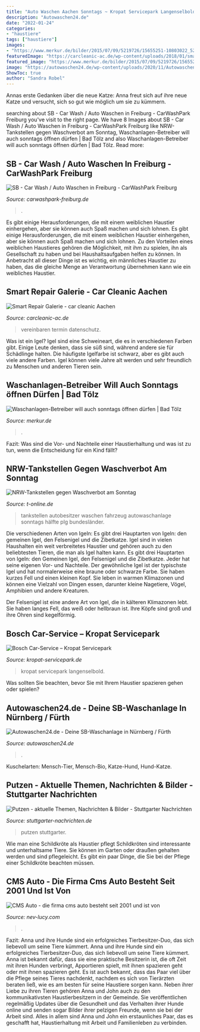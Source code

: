 ```yaml
---
title: "Auto Waschen Aachen Sonntags ~ Kropat Servicepark Langenselbold"
description: "Autowaschen24.de"
date: "2022-01-24"
categories:
- "haustiere"
tags: ["haustiere"]
images:
- "https://www.merkur.de/bilder/2015/07/09/5219726/15655251-10803022_520-2L6b.jpg"
featuredImage: "https://carcleanic-ac.de/wp-content/uploads/2018/01/smart-repair-9.jpg"
featured_image: "https://www.merkur.de/bilder/2015/07/09/5219726/15655251-10803022_520-2L6b.jpg"
image: "https://autowaschen24.de/wp-content/uploads/2020/11/Autowaschen24-Zirndorf-Waschbox-Waschanlage-Front.jpeg"
ShowToc: true
author: "Sandra Robel"
---
```



Annas erste Gedanken über die neue Katze: Anna freut sich auf ihre neue Katze und versucht, sich so gut wie möglich um sie zu kümmern.

	

		
searching about SB - Car Wash / Auto Waschen in Freiburg - CarWashPark Freiburg you've visit to the right page. We have 8 Images about SB - Car Wash / Auto Waschen in Freiburg - CarWashPark Freiburg like NRW-Tankstellen gegen Waschverbot am Sonntag, Waschanlagen-Betreiber will auch sonntags öffnen dürfen | Bad Tölz and also Waschanlagen-Betreiber will auch sonntags öffnen dürfen | Bad Tölz. Read more:
		
    
## SB - Car Wash / Auto Waschen In Freiburg - CarWashPark Freiburg

<img loading=lazy src="https://carwashpark-freiburg.de/files/slider/max=1000/slider-29.jpeg" onerror="this.onerror=null;this.src='https://tse4.mm.bing.net/th?id=OIP.yfTvg5A2MAbsuNK6cRpYbwHaDe&amp;pid=15.1';" alt="SB - Car Wash / Auto Waschen in Freiburg - CarWashPark Freiburg">

_Source: carwashpark-freiburg.de_

>. 

	

Es gibt einige Herausforderungen, die mit einem weiblichen Haustier einhergehen, aber sie können auch Spaß machen und sich lohnen.
Es gibt einige Herausforderungen, die mit einem weiblichen Haustier einhergehen, aber sie können auch Spaß machen und sich lohnen. Zu den Vorteilen eines weiblichen Haustieres gehören die Möglichkeit, mit ihm zu spielen, ihn als Gesellschaft zu haben und bei Haushaltsaufgaben helfen zu können. In Anbetracht all dieser Dinge ist es wichtig, ein männliches Haustier zu haben, das die gleiche Menge an Verantwortung übernehmen kann wie ein weibliches Haustier.

    
## Smart Repair Galerie - Car Cleanic Aachen

<img loading=lazy src="https://carcleanic-ac.de/wp-content/uploads/2018/01/smart-repair-9.jpg" onerror="this.onerror=null;this.src='https://tse1.mm.bing.net/th?id=OIP.zaflyBJ2w5FHhCpdyRa0jwHaJ4&amp;pid=15.1';" alt="Smart Repair Galerie - car cleanic Aachen">

_Source: carcleanic-ac.de_

>vereinbaren termin datenschutz. 

	

Was ist ein Igel?
Igel sind eine Schweineart, die es in verschiedenen Farben gibt. Einige Leute denken, dass sie süß sind, während andere sie für Schädlinge halten. Die häufigste Igelfarbe ist schwarz, aber es gibt auch viele andere Farben. Igel können viele Jahre alt werden und sehr freundlich zu Menschen und anderen Tieren sein.

    
## Waschanlagen-Betreiber Will Auch Sonntags öffnen Dürfen | Bad Tölz

<img loading=lazy src="https://www.merkur.de/bilder/2015/07/09/5219726/15655251-10803022_520-2L6b.jpg" onerror="this.onerror=null;this.src='https://tse4.mm.bing.net/th?id=OIP.36f95YHSG5nYs2t5muF_hAHaEK&amp;pid=15.1';" alt="Waschanlagen-Betreiber will auch sonntags öffnen dürfen | Bad Tölz">

_Source: merkur.de_

>. 

	

Fazit: Was sind die Vor- und Nachteile einer Haustierhaltung und was ist zu tun, wenn die Entscheidung für ein Kind fällt?

    
## NRW-Tankstellen Gegen Waschverbot Am Sonntag

<img loading=lazy src="https://bilder.t-online.de/b/84/71/47/44/id_84714744/610/tid_da/autowaschanlage-nur-in-der-haelfte-der-deutschen-bundeslaender-koennen-autobesitzer-auch-sonntags-ihr-fahrzeug-waschen-.jpg" onerror="this.onerror=null;this.src='https://tse4.mm.bing.net/th?id=OIP.Pwc_U1RT2rZF2ZqKHoQzRwHaEK&amp;pid=15.1';" alt="NRW-Tankstellen gegen Waschverbot am Sonntag">

_Source: t-online.de_

>tankstellen autobesitzer waschen fahrzeug autowaschanlage sonntags hälfte plg bundesländer. 

	

Die verschiedenen Arten von Igeln: Es gibt drei Hauptarten von Igeln: den gemeinen Igel, den Felsenigel und die Zibetkatze.
Igel sind in vielen Haushalten ein weit verbreitetes Haustier und gehören auch zu den beliebtesten Tieren, die man als Igel halten kann. Es gibt drei Hauptarten von Igeln: den Gemeinen Igel, den Felsenigel und die Zibetkatze. Jeder hat seine eigenen Vor- und Nachteile.
Der gewöhnliche Igel ist der typischste Igel und hat normalerweise eine braune oder schwarze Farbe. Sie haben kurzes Fell und einen kleinen Kopf. Sie leben in warmen Klimazonen und können eine Vielzahl von Dingen essen, darunter kleine Nagetiere, Vögel, Amphibien und andere Kreaturen.

Der Felsenigel ist eine andere Art von Igel, die in kälteren Klimazonen lebt. Sie haben langes Fell, das weiß oder hellbraun ist. Ihre Köpfe sind groß und ihre Ohren sind kegelförmig.

    
## Bosch Car-Service – Kropat Servicepark

<img loading=lazy src="https://kropat-servicepark.de/wp-content/uploads/2018/08/werkstatt_bosch_car_service_annahme_mitarbeiter_kropat_langenselbold_02.png" onerror="this.onerror=null;this.src='https://tse4.mm.bing.net/th?id=OIP.y3RUiWlw2JPHTq5GCEtCJQHaCy&amp;pid=15.1';" alt="Bosch Car-Service – Kropat Servicepark">

_Source: kropat-servicepark.de_

>kropat servicepark langenselbold. 

	

Was sollten Sie beachten, bevor Sie mit Ihrem Haustier spazieren gehen oder spielen?

    
## Autowaschen24.de - Deine SB-Waschanlage In Nürnberg / Fürth

<img loading=lazy src="https://autowaschen24.de/wp-content/uploads/2020/11/Autowaschen24-Zirndorf-Waschbox-Waschanlage-Front.jpeg" onerror="this.onerror=null;this.src='https://tse4.mm.bing.net/th?id=OIP.GuKjB3-6BbFs5rNglce9DQHaFj&amp;pid=15.1';" alt="Autowaschen24.de - Deine SB-Waschanlage in Nürnberg / Fürth">

_Source: autowaschen24.de_

>. 

	

Kuschelarten: Mensch-Tier, Mensch-Bio, Katze-Hund, Hund-Katze.

    
## Putzen - Aktuelle Themen, Nachrichten &amp; Bilder - Stuttgarter Nachrichten

<img loading=lazy src="https://www.stuttgarter-nachrichten.de/media.media.7026e009-7d81-4171-ae69-7dc7657c1092.16x9_1024.jpg" onerror="this.onerror=null;this.src='https://tse3.mm.bing.net/th?id=OIP.tHbA3-8kXZS0EBdxNrWjjAHaEL&amp;pid=15.1';" alt="Putzen - aktuelle Themen, Nachrichten &amp; Bilder - Stuttgarter Nachrichten">

_Source: stuttgarter-nachrichten.de_

>putzen stuttgarter. 

	

Wie man eine Schildkröte als Haustier pflegt
Schildkröten sind interessante und unterhaltsame Tiere. Sie können im Garten oder draußen gehalten werden und sind pflegeleicht. Es gibt ein paar Dinge, die Sie bei der Pflege einer Schildkröte beachten müssen.

    
## CMS Auto - Die Firma Cms Auto Besteht Seit 2001 Und Ist Von

<img loading=lazy src="https://nev-lucy.com/seld/nSh2XAmFcms.jpeg" onerror="this.onerror=null;this.src='https://tse1.mm.bing.net/th?id=OIP.NU7kn6mXaiu0W8gm6qqJjQHaFj&amp;pid=15.1';" alt="CMS Auto - die firma cms auto besteht seit 2001 und ist von">

_Source: nev-lucy.com_

>. 

	

Fazit: Anna und ihre Hunde sind ein erfolgreiches Tierbesitzer-Duo, das sich liebevoll um seine Tiere kümmert.
Anna und ihre Hunde sind ein erfolgreiches Tierbesitzer-Duo, das sich liebevoll um seine Tiere kümmert. Anna ist bekannt dafür, dass sie eine praktische Besitzerin ist, die oft Zeit mit ihren Hunden verbringt, Apportieren spielt, mit ihnen spazieren geht oder mit ihnen spazieren geht. Es ist auch bekannt, dass das Paar viel über die Pflege seines Tieres nachdenkt, nachdem es sich von Tierärzten beraten ließ, wie es am besten für seine Haustiere sorgen kann. Neben ihrer Liebe zu ihren Tieren gehören Anna und John auch zu den kommunikativsten Haustierbesitzern in der Gemeinde. Sie veröffentlichen regelmäßig Updates über die Gesundheit und das Verhalten ihrer Hunde online und senden sogar Bilder ihrer pelzigen Freunde, wenn sie bei der Arbeit sind. Alles in allem sind Anna und John ein erstaunliches Paar, das es geschafft hat, Haustierhaltung mit Arbeit und Familienleben zu verbinden.

